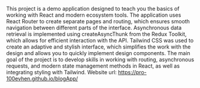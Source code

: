 This project is a demo application designed to teach you the basics of working with React and modern ecosystem tools. The application uses React Router to create separate pages and routing, which ensures smooth navigation between different parts of the interface. Asynchronous data retrieval is implemented using createAsyncThunk from the Redux Toolkit, which allows for efficient interaction with the API. Tailwind CSS was used to create an adaptive and stylish interface, which simplifies the work with the design and allows you to quickly implement design components. The main goal of the project is to develop skills in working with routing, asynchronous requests, and modern state management methods in React, as well as integrating styling with Tailwind.
Website url: https://pro-100evhen.github.io/blogApp/


